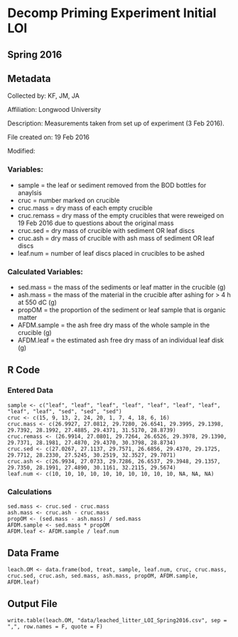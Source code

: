 # Decomp Priming Experiment Initial LOI

## Spring 2016

## Metadata

Collected by: KF, JM, JA 

Affiliation: Longwood University

Description: Measurements taken from set up of experiment (3 Feb 2016). 

File created on:  19 Feb 2016

Modified:


### Variables:


* sample = the leaf or sediment removed from the BOD bottles for anaylsis
* cruc = number marked on crucible
* cruc.mass = dry mass of each empty crucible
* cruc.remass = dry mass of the empty crucibles that were reweiged on 19 Feb 2016 due to questions about the original mass
* cruc.sed = dry mass of crucible with sediment OR leaf discs
* cruc.ash = dry mass of crucible with ash mass of sediment OR leaf discs
* leaf.num = number of leaf discs placed in crucibles to be ashed

### Calculated Variables:

* sed.mass = the mass of the sediments or leaf matter in the crucible (g)
* ash.mass = the mass of the material in the crucible after ashing for > 4 h at 550 dC (g)
* propOM = the proportion of the sediment or leaf sample that is organic matter
* AFDM.sample = the ash free dry mass of the whole sample in the crucible (g)
* AFDM.leaf = the estimated ash free dry mass of an individual leaf disk (g)

## R Code
### Entered Data

    sample <- c("leaf", "leaf", "leaf", "leaf", "leaf", "leaf", "leaf", "leaf", "leaf", "sed", "sed", "sed")
    cruc <- c(15, 9, 13, 2, 24, 20, 1, 7, 4, 18, 6, 16)
    cruc.mass <- c(26.9927, 27.0812, 29.7280, 26.6541, 29.3995, 29.1398, 29.7392, 28.1992, 27.4885, 29.4371, 31.5170, 28.8739)
    cruc.remass <- (26.9914, 27.0801, 29.7264, 26.6526, 29.3978, 29.1390, 29.7371, 28.1981, 27.4870, 29.4370, 30.3798, 28.8734)
    cruc.sed <- c(27.0267, 27.1137, 29.7571, 26.6856, 29.4370, 29.1725, 29.7712, 28.2330, 27.5245, 30.2519, 32.3527, 29.7071)
    cruc.ash <- c(26.9934, 27.0733, 29.7286, 26.6537, 29.3948, 29.1357, 29.7350, 28.1991, 27.4890, 30.1161, 32.2115, 29.5674)
    leaf.num <- c(10, 10, 10, 10, 10, 10, 10, 10, 10, 10, NA, NA, NA)

### Calculations

    sed.mass <- cruc.sed - cruc.mass
    ash.mass <- cruc.ash - cruc.mass
    propOM <- (sed.mass - ash.mass) / sed.mass
    AFDM.sample <- sed.mass * propOM
    AFDM.leaf <- AFDM.sample / leaf.num    

## Data Frame

    leach.OM <- data.frame(bod, treat, sample, leaf.num, cruc, cruc.mass, cruc.sed, cruc.ash, sed.mass, ash.mass, propOM, AFDM.sample, AFDM.leaf)

## Output File 

    write.table(leach.OM, "data/leached_litter_LOI_Spring2016.csv", sep = ",", row.names = F, quote = F) 
